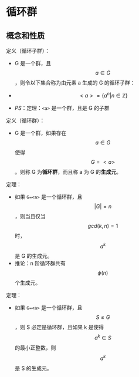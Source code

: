 # 循环群

## 概念和性质

定义（循环子群）：

- G 是一个群，且 $$a \in G$$，则令以下集合称为由元素 a 生成的 G 的循环子群：
- $$<a> = \{a^n | n \in \mathbb{Z}\}$$

- *PS*：定理：`<a>` 是一个群，且是 G 的子群

定义（循环群）：

- G 是一个群，如果存在 $$a \in G$$ 使得 $$G = <a>$$。则称 G 为**循环群**，而且称 a 为 G 的**生成元**。

定理：

- 如果 `G=<a>` 是一个循环群，且 $$|G| = n$$，则当且仅当 $$gcd(k, n) = 1$$ 时，$$a^k$$ 是 G 的生成元。
- 推论：n 阶循环群共有 $$\phi(n)$$ 个生成元。

定理：

- 如果 `G=<a>` 是一个循环群，且 $$S \le G$$，则 S 必定是循环群，且如果 k 是使得 $$a^k \in S$$ 的最小正整数，则 $$a^k$$ 是 S 的生成元。

